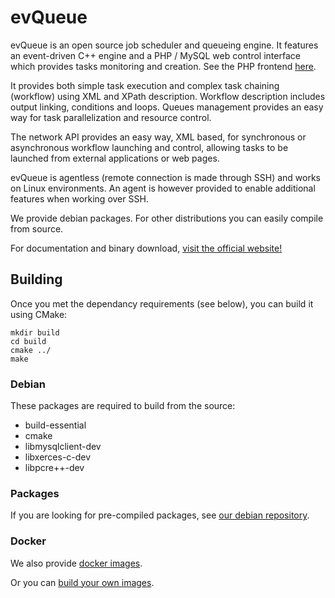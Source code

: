 # evQueue

evQueue is an open source job scheduler and queueing engine. It features an event-driven C++ engine and a PHP / MySQL web control interface which provides tasks monitoring and creation. See the PHP frontend [here](https://github.com/coldsource/evqueue-frontend-php).

It provides both simple task execution and complex task chaining (workflow) using XML and XPath description. Workflow description includes output linking, conditions and loops. Queues management provides an easy way for task parallelization and resource control.

The network API provides an easy way, XML based, for synchronous or asynchronous workflow launching and control, allowing tasks to be launched from external applications or web pages.

evQueue is agentless (remote connection is made through SSH) and works on Linux environments. An agent is however provided to enable additional features when working over SSH.

We provide debian packages. For other distributions you can easily compile from source.

For documentation and binary download, [visit the official website!](http://www.evqueue.net/)

## Building

Once you met the dependancy requirements (see below), you can build it using
CMake:

``` 
mkdir build
cd build
cmake ../
make
```

### Debian

These packages are required to build from the source:

- build-essential
- cmake
- libmysqlclient-dev
- libxerces-c-dev
- libpcre++-dev

### Packages

If you are looking for pre-compiled packages, see [our debian repository](https://packagecloud.io/coldsource/evqueue).

### Docker

We also provide [docker images](https://hub.docker.com/u/coldsource).

Or you can [build your own images](https://github.com/coldsource/evqueue-docker).
